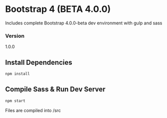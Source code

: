 # Bootstrap 4 (BETA 4.0.0)

Includes complete Bootstrap 4.0.0-beta dev environment with gulp and sass

### Version

1.0.0

## Install Dependencies

```bash
npm install 
```

## Compile Sass & Run Dev Server

```bash
npm start
```

Files are compiled into /src
